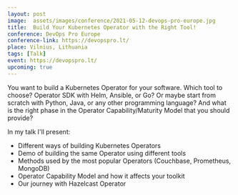 ```yaml
---
layout: post
image:  assets/images/conference/2021-05-12-devops-pro-europe.jpg
title:  Build Your Kubernetes Operator with the Right Tool!
conference: DevOps Pro Europe
conference-link: https://devopspro.lt/
place: Vilnius, Lithuania
tags: [Talk]
event: https://devopspro.lt/
upcoming: true
---
```


You want to build a Kubernetes Operator for your software. Which tool to choose? Operator SDK with Helm, Ansible, or Go? Or maybe start from scratch with Python, Java, or any other programming language? And what is the right phase in the Operator Capability/Maturity Model that you should provide?

In my talk I'll present:
- Different ways of building Kubernetes Operators
- Demo of building the same Operator using different tools
- Methods used by the most popular Operators (Couchbase, Prometheus, MongoDB)
- Operator Capability Model and how it affects your toolkit
- Our journey with Hazelcast Operator
